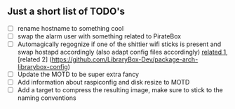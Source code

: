 ## Just a short list of TODO's
* [ ] rename hostname to something cool
* [ ] swap the alarm user with something related to PirateBox
* [ ] Automagically regognize if one of the shittier wifi sticks is present and swap hostapd accordingly (also adapt config files accordingly) [related 1](https://bitbucket.org/locative/invisibleislands-devices/src/4d7555e4bf5652a7840805dca9a4e40e1a06c752/raspberrypi-setup.py?fileviewer=file-view-default), [related 2] (https://github.com/LibraryBox-Dev/package-arch-librarybox-config)
* [ ] Update the MOTD to be super extra fancy
* [ ] Add information about raspiconfig and disk resize to MOTD
* [ ] Add a target to compress the resulting image, make sure to stick to the naming conventions

